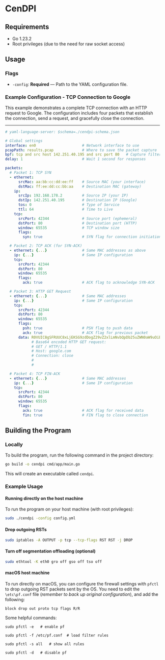# CenDPI

## Requirements

- Go 1.23.2
- Root privileges (due to the need for raw socket access)

## Usage

### Flags

- `-config`: **Required** — Path to the YAML configuration file.

### Example Configuration - TCP Connection to Google


This example demonstrates a complete TCP connection with an HTTP request to Google. The configuration includes four packets that establish the connection, send a request, and gracefully close the connection.

---

```yaml
# yaml-language-server: $schema=./cendpi-schema.json

# Global settings
interface: en0                     # Network interface to use
pcapPath: results.pcap             # Where to save the packet capture
bpf: tcp and src host 142.251.40.195 and src port 80   # Capture filter for Google's responses
delay: 1                           # Wait 1 second for responses

packets:
  # Packet 1: TCP SYN
  - ethernet:
      srcMac: aa:bb:cc:dd:ee:ff    # Source MAC (your interface)
      dstMac: ff:ee:dd:cc:bb:aa    # Destination MAC (gateway)
    ip:
      srcIp: 192.168.178.2         # Source IP (your IP)
      dstIp: 142.251.40.195        # Destination IP (Google)
      tos: 0                       # Type of Service
      ttl: 64                      # Time to Live
    tcp:
      srcPort: 42344               # Source port (ephemeral)
      dstPort: 80                  # Destination port (HTTP)
      window: 65535                # TCP window size
      flags:
        syn: true                  # SYN flag for connection initiation

  # Packet 2: TCP ACK (for SYN-ACK)
  - ethernet: {...}                # Same MAC addresses as above
    ip: {...}                      # Same IP configuration
    tcp:
      srcPort: 42344 
      dstPort: 80
      window: 65535
      flags:
        ack: true                  # ACK flag to acknowledge SYN-ACK

  # Packet 3: HTTP GET Request
  - ethernet: {...}                # Same MAC addresses
    ip: {...}                      # Same IP configuration
    tcp:
      srcPort: 42344
      dstPort: 80
      window: 65535
      flags:
        psh: true                  # PSH flag to push data
        ack: true                  # ACK flag for previous packet
      data: R0VUIC8gSFRUUC8xLjEKSG9zdDogZ29vZ2xlLmNvbQpDb25uZWN0aW9uOiBjbG9zZQoK
            # Base64 encoded HTTP GET request:
            # GET / HTTP/1.1
            # Host: google.com
            # Connection: close
            #
            #

  # Packet 4: TCP FIN-ACK
  - ethernet: {...}                # Same MAC addresses
    ip: {...}                      # Same IP configuration
    tcp:
      srcPort: 42344
      dstPort: 80
      window: 65535
      flags:
        ack: true                  # ACK flag for received data
        fin: true                  # FIN flag to close connection

```
## Building the Program

### Locally

To build the program, run the following command in the project directory:

```bash
go build -o cendpi cmd/app/main.go
```

This will create an executable called `cendpi`.

### Example Usage

#### Running directly on the host machine

To run the program on your host machine (with root privileges):

```bash
sudo ./cendpi -config config.yml
```

#### Drop outgoing RSTs

```bash
sudo iptables -A OUTPUT -p tcp --tcp-flags RST RST -j DROP
```

#### Turn off segmentation offloading (optional)

```bash
sudo ethtool -K eth0 gro off gso off tso off
```

#### macOS host machine

To run directly on macOS, you can configure the firewall settings with `pfctl` to drop outgoing RST packets sent by the OS. You need to edit the `\etc\pf.conf` file (*remember to back up original configuration*), and add the following:

```
block drop out proto tcp flags R/R
```

Some helpful commands:
```
sudo pfctl -e   # enable pf

sudo pfctl -f /etc/pf.conf  # load filter rules

sudo pfctl -s all   # show all rules

sudo pfctl -d   # disable pf
```


